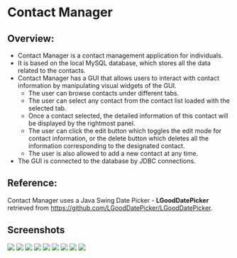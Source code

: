 # Contact Manager
## Overview:
* Contact Manager is a contact management application for individuals. 
* It is based on the local MySQL database, which stores all the data related to the contacts. 
* Contact Manager has a GUI that allows users to interact with contact information by manipulating visual 
  widgets of the GUI.
  * The user can browse contacts under different tabs.
  * The user can select any contact from the contact list loaded with the selected tab. 
  * Once a contact selected, the detailed information of this contact will be displayed by the rightmost panel.
  * The user can click the edit button which toggles the edit mode for contact information, or the delete button which 
    deletes all the information
    corresponding to the designated contact.
  * The user is also allowed to add a new contact at any time.
* The GUI is connected to the database by JDBC connections.

## Reference:
Contact Manager uses a Java Swing Date Picker - **LGoodDatePicker** retrieved from https://github.com/LGoodDatePicker/LGoodDatePicker. 

## Screenshots
![](../master/screenshots/1.png)
![](../master/screenshots/2.png)
![](../master/screenshots/3.png)
![](../master/screenshots/4.png)
![](../master/screenshots/5.png)
![](../master/screenshots/6.png)
![](../master/screenshots/7.png)
![](../master/screenshots/8.png)
![](../master/screenshots/9.png)

